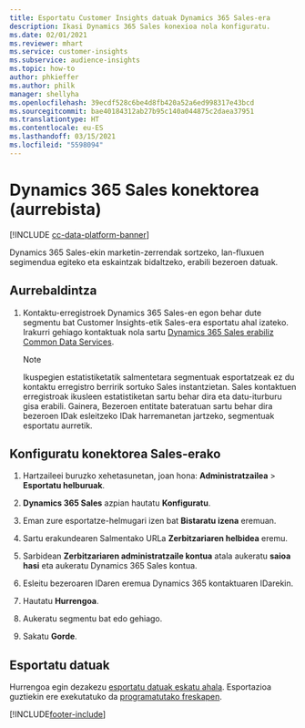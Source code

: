 ```yaml
---
title: Esportatu Customer Insights datuak Dynamics 365 Sales-era
description: Ikasi Dynamics 365 Sales konexioa nola konfiguratu.
ms.date: 02/01/2021
ms.reviewer: mhart
ms.service: customer-insights
ms.subservice: audience-insights
ms.topic: how-to
author: phkieffer
ms.author: philk
manager: shellyha
ms.openlocfilehash: 39ecdf528c6be4d8fb420a52a6ed998317e43bcd
ms.sourcegitcommit: bae40184312ab27b95c140a044875c2daea37951
ms.translationtype: HT
ms.contentlocale: eu-ES
ms.lasthandoff: 03/15/2021
ms.locfileid: "5598094"
---
```

# <a name="connector-for-dynamics-365-sales-preview"></a>Dynamics 365 Sales konektorea (aurrebista)

[!INCLUDE [cc-data-platform-banner](../includes/cc-data-platform-banner.md)]

Dynamics 365 Sales-ekin marketin-zerrendak sortzeko, lan-fluxuen segimendua egiteko eta eskaintzak bidaltzeko, erabili bezeroen datuak.

## <a name="prerequisite"></a>Aurrebaldintza

1. Kontaktu-erregistroek Dynamics 365 Sales-en egon behar dute segmentu bat Customer Insights-etik Sales-era esportatu ahal izateko. Irakurri gehiago kontaktuak nola sartu [Dynamics 365 Sales erabiliz Common Data Services](connect-power-query.md).

   > [!NOTE]
   > Ikuspegien estatistiketatik salmentetara segmentuak esportatzeak ez du kontaktu erregistro berririk sortuko Sales instantzietan. Sales kontaktuen erregistroak ikusleen estatistiketan sartu behar dira eta datu-iturburu gisa erabili. Gainera, Bezeroen entitate bateratuan sartu behar dira bezeroen IDak esleitzeko IDak harremanetan jartzeko, segmentuak esportatu aurretik.

## <a name="configure-the-connector-for-sales"></a>Konfiguratu konektorea Sales-erako

1. Hartzaileei buruzko xehetasunetan, joan hona: **Administratzailea** > **Esportatu helburuak**.

1. **Dynamics 365 Sales** azpian hautatu **Konfiguratu**.

1. Eman zure esportatze-helmugari izen bat **Bistaratu izena** eremuan.

1. Sartu erakundearen Salmentako URLa **Zerbitzariaren helbidea** eremu.

1. Sarbidean **Zerbitzariaren administratzaile kontua** atala aukeratu **saioa hasi** eta aukeratu Dynamics 365 Sales kontua.

1. Esleitu bezeroaren IDaren eremua Dynamics 365 kontaktuaren IDarekin.

1. Hautatu **Hurrengoa**.

1. Aukeratu segmentu bat edo gehiago.

1. Sakatu **Gorde**.

## <a name="export-the-data"></a>Esportatu datuak

Hurrengoa egin dezakezu [esportatu datuak eskatu ahala](export-destinations.md). Esportazioa guztiekin ere exekutatuko da [programatutako freskapen](system.md#schedule-tab).


[!INCLUDE[footer-include](../includes/footer-banner.md)]